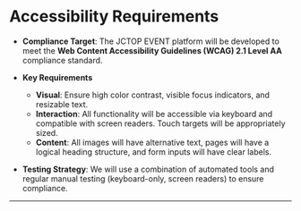 # Accessibility Requirements

  * **Compliance Target**: The JCTOP EVENT platform will be developed to meet the **Web Content Accessibility Guidelines (WCAG) 2.1 Level AA** compliance standard.

  * **Key Requirements**

      * **Visual**: Ensure high color contrast, visible focus indicators, and resizable text.
      * **Interaction**: All functionality will be accessible via keyboard and compatible with screen readers. Touch targets will be appropriately sized.
      * **Content**: All images will have alternative text, pages will have a logical heading structure, and form inputs will have clear labels.

  * **Testing Strategy**: We will use a combination of automated tools and regular manual testing (keyboard-only, screen readers) to ensure compliance.

-----
